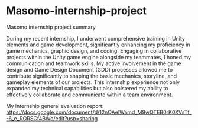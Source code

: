 # Masomo-internship-project
Masomo internship project summary 

During my recent internship, I underwent comprehensive training in Unity elements and game development, significantly enhancing my proficiency in game mechanics, graphic design, and coding. Engaging in collaborative projects within the Unity game engine alongside my teammates, I honed my communication and teamwork skills. My active involvement in the game design and Game Design Document (GDD) processes allowed me to contribute significantly to shaping the basic mechanics, storyline, and gameplay elements of our projects. This internship experience not only expanded my technical capabilities but also bolstered my ability to effectively collaborate and communicate within a team environment.

My internship general evaluation report: https://docs.google.com/document/d/12nOAeIWamd_M9wQTEB0rK0XVsTf_-6_e_RORSCf4BWo/edit?usp=sharing


